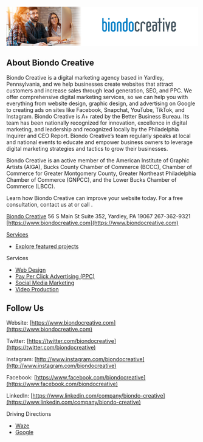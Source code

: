 ![Web Design at Biondo Creative](https://github.com/biondocreative/biondocreative/blob/main/biondo-creative-indeed-header.jpg) 

## About Biondo Creative

Biondo Creative is a digital marketing agency based in Yardley, Pennsylvania, and we help businesses create websites that attract customers and increase sales through lead generation, SEO, and PPC. We offer comprehensive digital marketing services, so we can help you with everything from website design, graphic design, and advertising on Google to creating ads on sites like Facebook, Snapchat, YouTube, TikTok, and Instagram. Biondo Creative is A+ rated by the Better Business Bureau. Its team has been nationally recognized for innovation, excellence in digital marketing, and leadership and recognized locally by the Philadelphia Inquirer and CEO Report. Biondo Creative’s team regularly speaks at local and national events to educate and empower business owners to leverage digital marketing strategies and tactics to grow their businesses.  

Biondo Creative is an active member of the American Institute of Graphic Artists (AIGA), Bucks County Chamber of Commerce (BCCC), Chamber of Commerce for Greater Montgomery County, Greater Northeast Philadelphia Chamber of Commerce (GNPCC), and the Lower Bucks Chamber of Commerce (LBCC).

Learn how Biondo Creative can improve your website today. For a free consultation, contact us at  or call .

[Biondo Creative](https://www.google.com/maps?cid=1653140731386292956)
56 S Main St Suite 352, Yardley, PA 19067
267-362-9321
[https://www.biondocreative.com](https://www.biondocreative.com)


[Services](https://www.biondocreative.com/services/)
* [Explore featured projects](https://www.biondocreative.com/case-studies/)

Services
* [Web Design](https://www.biondocreative.com/services/web-design/)
* [Pay Per Click Advertising (PPC)](https://www.biondocreative.com/services/pay-per-click/)
* [Social Media Marketing](https://www.biondocreative.com/services/social-media/)
* [Video Production](https://www.biondocreative.com/services/video-production/)


## Follow Us
Website: [https://www.biondocreative.com](https://www.biondocreative.com)

Twitter: [https://twitter.com/biondocreative](https://twitter.com/biondocreative)

Instagram: [http://www.instagram.com/biondocreative](http://www.instagram.com/biondocreative)

Facebook: [https://www.facebook.com/biondocreative](https://www.facebook.com/biondocreative)

LinkedIn: [https://www.linkedin.com/company/biondo-creative](https://www.linkedin.com/company/biondo-creative)

Driving Directions
- [Waze](https://www.waze.com/live-map/directions/us/pa/yardley/biondo-creative-web-design,-ecommerce,-ppc,-social-media?to=place.ChIJ3ch-BVGxxokR3GoCirwi8RY)
- [Google](https://www.google.com/maps/dir//Biondo+Creative+-+Web+Design,+eCommerce,+PPC,+Social+Media,+56+S+Main+St+Suite+352,+Yardley,+PA+19067/@40.2413823,-74.839154,17z/data=!4m9!4m8!1m0!1m5!1m1!1s0x89c6b151057ec8dd:0x16f122bc8a026adc!2m2!1d-74.83696!2d40.2413782!3e0)
